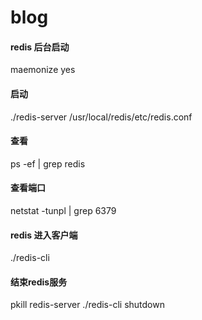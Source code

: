 blog
====
#### redis 后台启动
maemonize yes
#### 启动
./redis-server /usr/local/redis/etc/redis.conf
#### 查看
ps -ef | grep redis
#### 查看端口
netstat -tunpl | grep 6379
#### redis 进入客户端
./redis-cli
#### 结束redis服务
pkill redis-server
./redis-cli shutdown